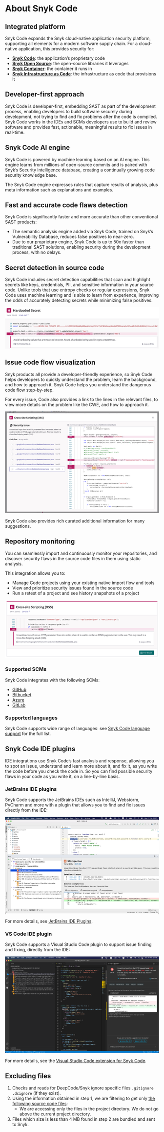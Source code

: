 # About Snyk Code

## **Integrated platform**

Snyk Code expands the Snyk cloud-native application security platform, supporting all elements for a modern software supply chain. For a cloud-native application, this provides security for:

* [**Snyk Code**](https://docs.snyk.io/snyk-code): the application’s proprietary code
* [**Snyk Open Source**](https://docs.snyk.io/snyk-open-source): the open-source libraries it leverages
* [**Snyk Container**](https://docs.snyk.io/snyk-container): the container it runs in
* [**Snyk Infrastructure as Code**](https://docs.snyk.io/snyk-infrastructure-as-code): the infrastructure as code that provisions it



## Developer-first approach

Snyk Code is developer-first, embedding SAST as part of the development process, enabling developers to build software securely during development, not trying to find and fix problems after the code is compiled. Snyk Code works in the IDEs and SCMs developers use to build and review software and provides fast, actionable, meaningful results to fix issues in real-time.

## Snyk Code AI engine

Snyk Code is powered by machine learning based on an AI engine. This engine learns from millions of open-source commits and is paired with Snyk’s Security Intelligence database, creating a continually growing code security knowledge base.

The Snyk Code engine expresses rules that capture results of analysis, plus meta information such as explanations and examples.

## Fast and accurate code flaws detection

Snyk Code is significantly faster and more accurate than other conventional SAST products:

* The semantic analysis engine added via Snyk Code, trained on Snyk’s Vulnerability Database, reduces false positives to near-zero.
* Due to our proprietary engine, Snyk Code is up to 50x faster than traditional SAST solutions, enabling security during the development process, with no delays.

## Secret detection in source code

Snyk Code includes secret detection capabilities that scan and highlight secrets like keys, credentials, PII, and sensitive information in your source code. Unlike tools that use entropy checks or regular expressions, Snyk Code uses machine learning and is able to learn from experience, improving the odds of accurately detecting secrets while minimizing false positives.

![](../../.gitbook/assets/image5.png)

## Issue code flow visualization

Snyk products all provide a developer-friendly experience, so Snyk Code helps developers to quickly understand the problem, learn the background, and how to approach it. Snyk Code helps you understand the dangerous code flow step-by-step.

For every issue, Code also provides a link to the lines in the relevant files, to view more details on the problem like the CWE, and how to approach it.

![](../../.gitbook/assets/image2-2-.png)

Snyk Code also provides rich curated additional information for many suggestions.



## Repository monitoring

You can seamlessly import and continuously monitor your repositories, and discover security flaws in the source code files in them using static analysis.

This integration allows you to:

* Manage Code projects using your existing native import flow and tools
* View and prioritize security issues found in the source code
* Run a retest of a project and see history snapshots of a project

![](../../.gitbook/assets/image4-1-.png)

### Supported SCMs

Snyk Code integrates with the following SCMs:

* [GitHub](https://docs.snyk.io/integrations/git-repository-scm-integrations/github-integration)
* [Bitbucket](https://docs.snyk.io/integrations/git-repository-scm-integrations/bitbucket-cloud-integration)&#x20;
* [Azure](https://docs.snyk.io/integrations/git-repository-scm-integrations/azure-repos-integration)
* [GitLab](https://docs.snyk.io/integrations/git-repository-scm-integrations/gitlab-integration)

### Supported languages

Snyk Code supports wide range of languages: see [Snyk Code language support](https://docs.snyk.io/snyk-code/snyk-code-language-and-framework-support) for the full list.

## Snyk Code IDE plugins

IDE integrations use Snyk Code’s fast analysis and response, allowing you to spot an issue, understand and learn more about it, and fix it, as you write the code before you check the code in. So you can find possible security flaws in your code as you write it, on a line-by-line basis.

### JetBrains IDE plugins

Snyk Code supports the JetBrains IDEs such as IntelliJ, Webstorm, PyCharm and more with a plugin that allows you to find and fix issues directly from the IDE:

![](../../.gitbook/assets/results-code.png)

For more details, see [JetBrains IDE Plugins](https://docs.snyk.io/integrations/ide-tools/jetbrains-plugins).

### VS Code IDE plugin

Snyk Code supports a Visual Studio Code plugin to support issue finding and fixing, directly from the IDE:

![](<../../.gitbook/assets/image3-2- (2) (2) (4) (4) (4) (3) (5).png>)

For more details, see the [Visual Studio Code extension for Snyk Code](../../features/integrations/ide-tools/visual-studio-code-extension-for-snyk-code.md).



## Excluding files

1. Checks and reads for DeepCode/Snyk ignore specific files `.gitignore` `.dcignore` (if they exist).
2. Using the information obtained in step 1, we are filtering to get only [the following source code files](snyk-code-language-and-framework-support.md#supported-extensions):
   * We are accessing only the files in the project directory. We do not go above the current project directory.
3. Files which size is less than 4 MB found in step 2 are bundled and sent to Snyk.
